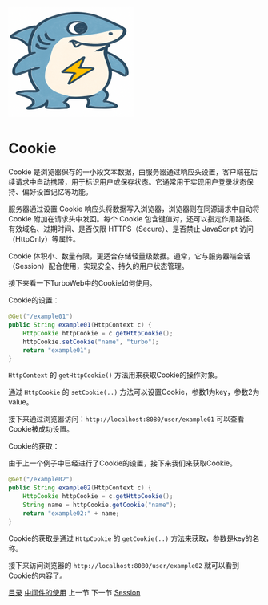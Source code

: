 # <img src="../image/logo.png"/>

# Cookie

Cookie 是浏览器保存的一小段文本数据，由服务器通过响应头设置，客户端在后续请求中自动携带，用于标识用户或保存状态。它通常用于实现用户登录状态保持、偏好设置记忆等功能。

服务器通过设置 Cookie 响应头将数据写入浏览器，浏览器则在同源请求中自动将 Cookie 附加在请求头中发回。每个 Cookie 包含键值对，还可以指定作用路径、有效域名、过期时间、是否仅限 HTTPS（Secure）、是否禁止 JavaScript 访问（HttpOnly）等属性。

Cookie 体积小、数量有限，更适合存储轻量级数据。通常，它与服务器端会话（Session）配合使用，实现安全、持久的用户状态管理。

接下来看一下TurboWeb中的Cookie如何使用。

Cookie的设置：

```java
@Get("/example01")
public String example01(HttpContext c) {
    HttpCookie httpCookie = c.getHttpCookie();
    httpCookie.setCookie("name", "turbo");
    return "example01";
}
```

`HttpContext` 的 `getHttpCookie()` 方法用来获取Cookie的操作对象。

通过 `HttpCookie` 的 `setCookie(..)` 方法可以设置Cookie，参数1为key，参数2为value。

接下来通过浏览器访问：`http://localhost:8080/user/example01` 可以查看Cookie被成功设置。

Cookie的获取：

由于上一个例子中已经进行了Cookie的设置，接下来我们来获取Cookie。

```java
@Get("/example02")
public String example02(HttpContext c) {
    HttpCookie httpCookie = c.getHttpCookie();
    String name = httpCookie.getCookie("name");
    return "example02:" + name;
}
```

Cookie的获取是通过 `HttpCookie` 的 `getCookie(..)` 方法来获取，参数是key的名称。

接下来访问浏览器的 `http://localhost:8080/user/example02` 就可以看到Cookie的内容了。



[目录](./guide.md) [中间件的使用](./middleware.md) 上一节 下一节 [Session](./session.md)